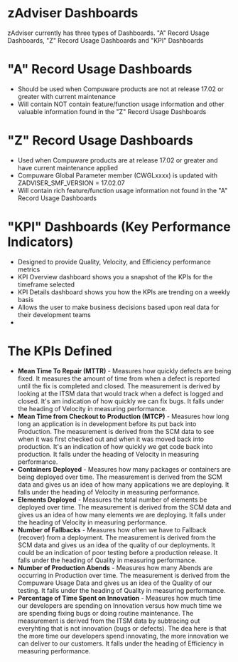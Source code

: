 # zAdviser Dashboards

zAdviser currently has three types of Dashboards. "A" Record Usage Dashboards, "Z" Record Usage Dashboards and "KPI" Dashboards

# "A" Record Usage Dashboards
  - Should be used when Compuware products are not at release 17.02 or greater with current maintenance
  - Will contain NOT contain feature/function usage information and other valuable information found in the "Z" Record Usage Dashboards
  
# "Z" Record Usage Dashboards
  - Used when Compuware products are at release 17.02 or greater and have current maintenance applied   
  - Compuware Global Parameter member (CWGLxxxx) is updated with ZADVISER_SMF_VERSION = 17.02.07
  - Will contain rich feature/function usage information not found in the "A" Record Usage Dashboards
  
# "KPI" Dashboards (Key Performance Indicators)
  - Designed to provide Quality, Velocity, and Efficiency performance metrics
  - KPI Overview dashboard shows you a snapshot of the KPIs for the timeframe selected
  - KPI Details dashboard shows you how the KPIs are trending on a weekly basis
  - Allows the user to make business decisions based upon real data for their development teams
  -
# The KPIs Defined
  - **Mean Time To Repair (MTTR)** - Measures how quickly defects are being fixed. It measures the amount of time from when a defect is reported until the fix is completed and closed. The measurement is derived by looking at the ITSM data that would track when a defect is logged and closed. It's am indication of how quickly we can fix bugs. It falls under the heading of Velocity in measuring performance.
  - **Mean Time from Checkout to Production (MTCP)** - Measures how long long an application is in development before its put back into Production. The measurement is derived from the SCM data to see when it was first checked out and when it was moved back into production. It's an indication of how quickly we get code back into production. It falls under the heading of Velocity in measuring performance.
  - **Containers Deployed** - Measures how many packages or containers are being deployed over time. The measurement is derived from the SCM data and gives us an idea of how many applications we are deploying. It falls under the heading of Velocity in measuring performance.
  - **Elements Deployed** - Measures the total number of elements be deployed over time. The measurement is derived from the SCM data and gives us an idea of how many elements we are deploying. It falls under the heading of Velocity in measuring performance.
  - **Number of Fallbacks** - Measures how often we have to Fallback (recover) from a deployment. The measurement is derived from the SCM data and gives us an idea of the quality of our deployments. It could be an indication of poor testing before a production release. It falls under the heading of Quality in measuring performance.
  - **Number of Production Abends** - Measures how many Abends are occurring in Production over time. The measurement is derived from the Compuware Usage Data and gives us an idea of the Quality of our testing. It falls under the heading of Quality in measuring performance.
  - **Percentage of Time Spent on Innovation** - Measures how much time our developers are spending on Innovation versus how much time we are spending fixing bugs or doing routine maintenance.  The measurement is derived from the ITSM data by subtracing out everyhting that is not innovation (bugs or defects). The dea here is that the more time our developers spend innovating, the more innovation we can deliver to our customers.  It falls under the heading of Efficiency in measuring performance. 
